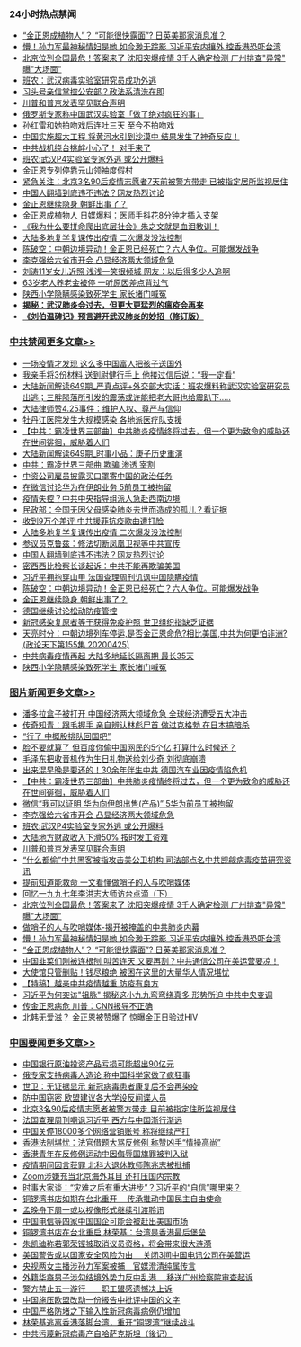 <div class="catlist">
<h3>24小时热点禁闻</h3>
<ul>
<li><a href="https://github.com/fqnews/bnews/blob/master/topimagenews/20200425/1319188.md">“金正恩成植物人”？ “可能很快露面”? 日英美那家消息准？</a></li>
<li><a href="https://github.com/fqnews/bnews/blob/master/topimagenews/20200425/1319260.md">懵！孙力军最神秘情妇是她 如今渺无踪影 习近平安内攘外 控香港恐吓台湾</a></li>
<li><a href="https://github.com/fqnews/bnews/blob/master/topimagenews/20200425/1319274.md">北京位列全国最危！答案来了 沈阳突爆疫情 3千人确定检测 广州排查&quot;异常&quot; 曝&quot;大场面&quot;</a></li>
<li><a href="https://github.com/fqnews/bnews/blob/master/baitai/20200425/1319292.md">班农：武汉病毒实验室研究员成功外逃</a></li>
<li><a href="https://github.com/fqnews/bnews/blob/master/cbnews/20200425/1319161.md">习头号亲信掌控公安部？政法系清洗在即</a></li>
<li><a href="https://github.com/fqnews/bnews/blob/master/topimagenews/20200426/1319415.md">川普和普京发表罕见联合声明</a></li>
<li><a href="https://github.com/fqnews/bnews/blob/master/baitai/20200425/1319192.md">俄罗斯专家称中国武汉实验室「做了绝对疯狂的事」</a></li>
<li><a href="https://github.com/fqnews/bnews/blob/master/yule/20200426/1319315.md">孙红雷和她拍吻戏后连吐三天 至今不拍吻戏</a></li>
<li><a href="https://github.com/fqnews/bnews/blob/master/funmedia/20200426/1319372.md">中国实施超大工程 将黄河水引到沙漠中 结果发生了神奇反应！</a></li>
<li><a href="https://github.com/fqnews/bnews/blob/master/cnnews/20200425/1319155.md">中共战机绕台挑衅小心了！ 对手来了</a></li>
<li><a href="https://github.com/fqnews/bnews/blob/master/topimagenews/20200426/1319417.md">班农:武汉P4实验室专家外逃 或公开爆料</a></li>
<li><a href="https://github.com/fqnews/bnews/blob/master/worldnews/20200426/1319346.md">金正恩专列停靠元山领袖度假村</a></li>
<li><a href="https://github.com/fqnews/bnews/blob/master/weiquan/20200425/1319281.md">紧急关注&#65306;北京3名90后疫情志愿者7天前被警方带走 已被指定居所监视居住</a></li>
<li><a href="https://github.com/fqnews/bnews/blob/master/cbnews/20200426/1319434.md">中国人翻墙到底违不违法？网友热烈讨论</a></li>
<li><a href="https://github.com/fqnews/bnews/blob/master/cbnews/20200426/1319392.md">金正恩继续隐身 朝鲜出事了？</a></li>
<li><a href="https://github.com/fqnews/bnews/blob/master/baitai/20200425/1319179.md">金正恩成植物人 日媒爆料：医师手抖花8分钟才插入支架</a></li>
<li><a href="https://github.com/fqnews/bnews/blob/master/yule/20200426/1319338.md">《我为什么要拼命爬出底层社会》朱之文就是血泪教训！</a></li>
<li><a href="https://github.com/fqnews/bnews/blob/master/cbnews/20200426/1319449.md">大陆多地复学复课传出疫情 二次爆发没法控制</a></li>
<li><a href="https://github.com/fqnews/bnews/blob/master/cbnews/20200426/1319411.md">陈破空：中朝边境异动！金正恩已经死亡？六人争位。可能爆发战争 </a></li>
<li><a href="https://github.com/fqnews/bnews/blob/master/topimagenews/20200426/1319418.md">李克强给六省市开会 凸显经济两大领域危急</a></li>
<li><a href="https://github.com/fqnews/bnews/blob/master/yule/20200426/1319321.md">刘涛11岁女儿近照 浅浅一笑很倾城 网友：以后得多少人追啊</a></li>
<li><a href="https://github.com/fqnews/bnews/blob/master/cbnews/20200425/1319189.md">63岁老人养老金被停 一听原因差点背过气</a></li>
<li><a href="https://github.com/fqnews/bnews/blob/master/cbnews/20200426/1319358.md">陕西小学隐瞒感染致死学生 家长堵门喊冤</a></li>
<li><b><a href="https://github.com/fqnews/bnews/blob/master/comments/20200211/1275071.md" target="_blank">揭秘：武汉肺炎会过去，但更大更猛烈的瘟疫会再来</a></b></li>
<li><b><a href="https://github.com/fqnews/bnews/blob/master/comments/20200207/1272816.md" target="_blank">《刘伯温碑记》预言避开武汉肺炎的妙招（修订版）</a></b></li>
</ul>
</div>

<div class="catlist">
<h3><a href="https://github.com/fqnews/bnews/blob/master/cbnews/" target="_blank">中共禁闻</a><span><a href="https://github.com/fqnews/bnews/blob/master/cbnews/" target="_blank" rel="nofollow">更多文章>></a></span></h3>
<ul>
<li><a href="https://github.com/fqnews/bnews/blob/master/cbnews/20200426/1319663.md" target="_blank">一场疫情才发现 这么多中国富人把孩子送国外</a></li>
<li><a href="https://github.com/fqnews/bnews/blob/master/cbnews/20200426/1319641.md" target="_blank">我亲手将3份材料 送到尉健行手上 他接过信后说：“我一定看”</a></li>
<li><a href="https://github.com/fqnews/bnews/blob/master/cbnews/20200426/1319639.md" target="_blank">大陆新闻解读649期_严真点评+外交部大实话：班农爆料称武汉实验室研究员出逃；三胖陨落所引发的震荡或许能把老大哥也给震趴下&#8230;..</a></li>
<li><a href="https://github.com/fqnews/bnews/blob/master/cbnews/20200426/1319637.md" target="_blank">大陆律师赞4.25事件：维护人权、尊严与信仰</a></li>
<li><a href="https://github.com/fqnews/bnews/blob/master/cbnews/20200426/1319620.md" target="_blank">牡丹江医院发生大规模感染 各地派医疗队支援</a></li>
<li><a href="https://github.com/fqnews/bnews/blob/master/comments/20200426/1319591.md" target="_blank">【中共：霸凌世界三部曲】中共肺炎疫情终将过去，但一个更为致命的威胁还在世间徘徊，威胁着人们</a></li>
<li><a href="https://github.com/fqnews/bnews/blob/master/cbnews/20200426/1319597.md" target="_blank">大陆新闻解读649期_时事小品：庚子历史重演</a></li>
<li><a href="https://github.com/fqnews/bnews/blob/master/cbnews/20200426/1319547.md" target="_blank">中共：霸凌世界三部曲 欺骗 渗透 宰割</a></li>
<li><a href="https://github.com/fqnews/bnews/blob/master/cbnews/20200426/1319494.md" target="_blank">中资公司雇员披露买口罩寄中国的政治任务</a></li>
<li><a href="https://github.com/fqnews/bnews/blob/master/cbnews/20200426/1319493.md" target="_blank">在微信讨论华为在伊朗业务 5前员工被拘留</a></li>
<li><a href="https://github.com/fqnews/bnews/blob/master/cbnews/20200426/1319492.md" target="_blank">疫情失控？中共中央指导组派人急赴西南边境</a></li>
<li><a href="https://github.com/fqnews/bnews/blob/master/cbnews/20200426/1319479.md" target="_blank">民政部：全国无因父母感染肺炎去世而造成的孤儿？看证据</a></li>
<li><a href="https://github.com/fqnews/bnews/blob/master/cbnews/20200426/1319462.md" target="_blank">收到9万个差评 中共援菲抗疫歌曲遭打脸</a></li>
<li><a href="https://github.com/fqnews/bnews/blob/master/cbnews/20200426/1319449.md" target="_blank">大陆多地复学复课传出疫情 二次爆发没法控制</a></li>
<li><a href="https://github.com/fqnews/bnews/blob/master/cbnews/20200426/1319435.md" target="_blank">参议员克鲁兹：修法切断凤凰卫视等中共宣传</a></li>
<li><a href="https://github.com/fqnews/bnews/blob/master/cbnews/20200426/1319434.md" target="_blank">中国人翻墙到底违不违法？网友热烈讨论</a></li>
<li><a href="https://github.com/fqnews/bnews/blob/master/cbnews/20200426/1319426.md" target="_blank">密西西比检察长谈起诉：中共不能再欺骗美国</a></li>
<li><a href="https://github.com/fqnews/bnews/blob/master/cbnews/20200426/1319423.md" target="_blank">习近平拥抱穿山甲 法国查理周刊讥讽中国隐瞒疫情</a></li>
<li><a href="https://github.com/fqnews/bnews/blob/master/cbnews/20200426/1319411.md" target="_blank">陈破空：中朝边境异动！金正恩已经死亡？六人争位。可能爆发战争</a></li>
<li><a href="https://github.com/fqnews/bnews/blob/master/cbnews/20200426/1319392.md" target="_blank">金正恩继续隐身 朝鲜出事了？</a></li>
<li><a href="https://github.com/fqnews/bnews/blob/master/cbnews/20200426/1319385.md" target="_blank">德国继续讨论松动防疫管控</a></li>
<li><a href="https://github.com/fqnews/bnews/blob/master/cbnews/20200426/1319384.md" target="_blank">新冠感染复原者等于获得免疫护照 世卫组织指缺乏证据</a></li>
<li><a href="https://github.com/fqnews/bnews/blob/master/cbnews/20200426/1319365.md" target="_blank">天亮时分：中朝边境列车停运,是否金正恩命危?相比美国,中共为何更怕非洲?(政论天下第155集 20200425)</a></li>
<li><a href="https://github.com/fqnews/bnews/blob/master/cbnews/20200426/1319359.md" target="_blank">中共病毒疫情再起 大陆多地延长隔离期 最长35天</a></li>
<li><a href="https://github.com/fqnews/bnews/blob/master/cbnews/20200426/1319358.md" target="_blank">陕西小学隐瞒感染致死学生 家长堵门喊冤</a></li>

</ul>
</div>
<div class="catlist">
<h3><a href="https://github.com/fqnews/bnews/blob/master/topimagenews/" target="_blank">图片新闻</a><span><a href="https://github.com/fqnews/bnews/blob/master/topimagenews/" target="_blank" rel="nofollow">更多文章>></a></span></h3>
<ul>
<li><a href="https://github.com/fqnews/bnews/blob/master/topimagenews/20200426/1319644.md" target="_blank">潘多拉盒子被打开 中国经济两大领域危急 全球经济遭受五大冲击</a></li>
<li><a href="https://github.com/fqnews/bnews/blob/master/topimagenews/20200426/1319627.md" target="_blank">传奇知青：跟毛握手 亲自辨认林彪尸首 做过克格勃 在日本搞暗杀</a></li>
<li><a href="https://github.com/fqnews/bnews/blob/master/topimagenews/20200426/1319626.md" target="_blank">“行了 中概股排队回国吧”</a></li>
<li><a href="https://github.com/fqnews/bnews/blob/master/topimagenews/20200426/1319619.md" target="_blank">脸不要就算了 但百度你偷中国网民的5个亿 打算什么时候还？</a></li>
<li><a href="https://github.com/fqnews/bnews/blob/master/topimagenews/20200426/1319618.md" target="_blank">毛泽东把收音机作为生日礼物送给刘少奇 刘彻底崩溃</a></li>
<li><a href="https://github.com/fqnews/bnews/blob/master/topimagenews/20200426/1319608.md" target="_blank">出来混早晚是要还的！30余年伴生中共 德国汽车业因疫情陷危机</a></li>
<li><a href="https://github.com/fqnews/bnews/blob/master/comments/20200426/1319591.md" target="_blank">【中共：霸凌世界三部曲】中共肺炎疫情终将过去，但一个更为致命的威胁还在世间徘徊，威胁着人们</a></li>
<li><a href="https://github.com/fqnews/bnews/blob/master/topimagenews/20200426/1319517.md" target="_blank">微信“我可以证明 华为向伊朗出售(产品)” 5华为前员工被拘留</a></li>
<li><a href="https://github.com/fqnews/bnews/blob/master/topimagenews/20200426/1319418.md" target="_blank">李克强给六省市开会 凸显经济两大领域危急</a></li>
<li><a href="https://github.com/fqnews/bnews/blob/master/topimagenews/20200426/1319417.md" target="_blank">班农:武汉P4实验室专家外逃 或公开爆料</a></li>
<li><a href="https://github.com/fqnews/bnews/blob/master/topimagenews/20200426/1319416.md" target="_blank">大陆地方财政收入下滑50% 按时发工资难</a></li>
<li><a href="https://github.com/fqnews/bnews/blob/master/topimagenews/20200426/1319415.md" target="_blank">川普和普京发表罕见联合声明</a></li>
<li><a href="https://github.com/fqnews/bnews/blob/master/topimagenews/20200426/1319414.md" target="_blank">“什么都偷”中共黑客被指攻击美公卫机构 司法部点名中共觊觎病毒疫苗研究资讯</a></li>
<li><a href="https://github.com/fqnews/bnews/blob/master/topimagenews/20200426/1319410.md" target="_blank">提前知道能救命 一文看懂做哨子的人与吹哨媒体</a></li>
<li><a href="https://github.com/fqnews/bnews/blob/master/comments/20200425/1319181.md" target="_blank">回忆一九九七年李洪志大师访台点滴（下）</a></li>
<li><a href="https://github.com/fqnews/bnews/blob/master/topimagenews/20200425/1319274.md" target="_blank">北京位列全国最危！答案来了 沈阳突爆疫情 3千人确定检测 广州排查&quot;异常&quot; 曝&quot;大场面&quot;</a></li>
<li><a href="https://github.com/fqnews/bnews/blob/master/comments/20200425/1319264.md" target="_blank">做哨子的人与吹哨媒体-揭开被掩盖的中共肺炎内幕</a></li>
<li><a href="https://github.com/fqnews/bnews/blob/master/topimagenews/20200425/1319260.md" target="_blank">懵！孙力军最神秘情妇是她 如今渺无踪影 习近平安内攘外 控香港恐吓台湾</a></li>
<li><a href="https://github.com/fqnews/bnews/blob/master/topimagenews/20200425/1319188.md" target="_blank">“金正恩成植物人”？ “可能很快露面”? 日英美那家消息准？</a></li>
<li><a href="https://github.com/fqnews/bnews/blob/master/topimagenews/20200425/1319144.md" target="_blank">中国韭菜们刚被连根刨 叫苦连天 又要再割？中共通信公司在美运营要凉！</a></li>
<li><a href="https://github.com/fqnews/bnews/blob/master/topimagenews/20200425/1318989.md" target="_blank">大使馆只管删贴！钱尽粮绝 被困在这里的大量华人情况堪忧</a></li>
<li><a href="https://github.com/fqnews/bnews/blob/master/comments/20200424/1318689.md" target="_blank">【特稿】越亲中共疫情越重 防疫有良方</a></li>
<li><a href="https://github.com/fqnews/bnews/blob/master/topimagenews/20200424/1318647.md" target="_blank">习近平为何突访&quot;祖脉&quot; 揭秘这小九九弯弯绕真多 形势所迫 中共中央变调</a></li>
<li><a href="https://github.com/fqnews/bnews/blob/master/topimagenews/20200424/1318627.md" target="_blank">传金正恩病危 川普：CNN报导不正确</a></li>
<li><a href="https://github.com/fqnews/bnews/blob/master/topimagenews/20200424/1318621.md" target="_blank">北韩无爱滋？ 金正恩被赞爆了 惊曝金正日验过HIV</a></li>

</ul>
</div>
<div class="catlist">
<h3><a href="https://github.com/fqnews/bnews/blob/master/headline/" target="_blank">中国要闻</a><span><a href="https://github.com/fqnews/bnews/blob/master/headline/" target="_blank" rel="nofollow">更多文章>></a></span></h3>
<ul>
<li><a href="https://github.com/fqnews/bnews/blob/master/headline/20200426/1319664.md" target="_blank">中国银行原油投资产品亏损可能超出90亿元</a></li>
<li><a href="https://github.com/fqnews/bnews/blob/master/headline/20200426/1319331.md" target="_blank">俄专家支持病毒人造论 称中国科学家做了疯狂事</a></li>
<li><a href="https://github.com/fqnews/bnews/blob/master/headline/20200426/1319330.md" target="_blank">世卫：无证据显示 新冠病毒患者康复后不会再染疫</a></li>
<li><a href="https://github.com/fqnews/bnews/blob/master/headline/20200426/1319329.md" target="_blank">防中国窃密 欧盟建议各大学设反间谍人员</a></li>
<li><a href="https://github.com/fqnews/bnews/blob/master/headline/20200426/1319328.md" target="_blank">北京3名90后疫情志愿者被警方带走 目前被指定住所监视居住</a></li>
<li><a href="https://github.com/fqnews/bnews/blob/master/headline/20200426/1319312.md" target="_blank">法国查理周刊嘲讽习近平 西方与中国渐行渐远</a></li>
<li><a href="https://github.com/fqnews/bnews/blob/master/headline/20200426/1319311.md" target="_blank">中国关停18000多个网络营销账号 称将继续严打</a></li>
<li><a href="https://github.com/fqnews/bnews/blob/master/headline/20200426/1319306.md" target="_blank">香港法制堪忧：法官借题大骂反修例 称赞凶手“情操高尚”</a></li>
<li><a href="https://github.com/fqnews/bnews/blob/master/headline/20200426/1319305.md" target="_blank">香港青年在反修例运动中因侮辱国旗罪被判入狱</a></li>
<li><a href="https://github.com/fqnews/bnews/blob/master/headline/20200426/1319304.md" target="_blank">疫情期间因言获罪 北科大退休教师陈兆志被批捕</a></li>
<li><a href="https://github.com/fqnews/bnews/blob/master/headline/20200426/1319303.md" target="_blank">Zoom涉嫌充当北京海外耳目 还打压国内宗教</a></li>
<li><a href="https://github.com/fqnews/bnews/blob/master/headline/20200425/1319290.md" target="_blank">时事大家谈：“灾难之后有重大进步”？习近平的“自信”哪里来？</a></li>
<li><a href="https://github.com/fqnews/bnews/blob/master/headline/20200425/1319289.md" target="_blank">铜锣湾书店如期在台北重开　  传承推动中国民主自由使命</a></li>
<li><a href="https://github.com/fqnews/bnews/blob/master/headline/20200425/1319288.md" target="_blank">孟晚舟下周一或以视像形式继续引渡聆讯</a></li>
<li><a href="https://github.com/fqnews/bnews/blob/master/headline/20200425/1319263.md" target="_blank">中国电信等四家中国国企可能会被赶出美国市场</a></li>
<li><a href="https://github.com/fqnews/bnews/blob/master/headline/20200425/1319261.md" target="_blank">铜锣湾书店在台北重启 林荣基：台湾是香港最后堡垒</a></li>
<li><a href="https://github.com/fqnews/bnews/blob/master/headline/20200425/1319257.md" target="_blank">朱凯廸称若郭荣铿被取消议员资格，将会带来很大涟漪</a></li>
<li><a href="https://github.com/fqnews/bnews/blob/master/headline/20200425/1319256.md" target="_blank">美国警告或以国家安全风险为由　  关闭3间中国电讯公司在美营运</a></li>
<li><a href="https://github.com/fqnews/bnews/blob/master/headline/20200425/1319244.md" target="_blank">央视两女主播涉孙力军案被捕　官媒澄清纯属传言</a></li>
<li><a href="https://github.com/fqnews/bnews/blob/master/headline/20200425/1319243.md" target="_blank">外籍华裔男子涉勾结境外势力反中乱港　 移送广州检察院审查起诉</a></li>
<li><a href="https://github.com/fqnews/bnews/blob/master/headline/20200425/1319242.md" target="_blank">警方禁止五一游行　　职工盟感遗憾决上诉</a></li>
<li><a href="https://github.com/fqnews/bnews/blob/master/headline/20200425/1319212.md" target="_blank">中国施压欧盟改动一份报告中批评中国的文字</a></li>
<li><a href="https://github.com/fqnews/bnews/blob/master/headline/20200425/1319211.md" target="_blank">中国严格防堵之下输入性新冠病毒病例仍增加</a></li>
<li><a href="https://github.com/fqnews/bnews/blob/master/headline/20200425/1319169.md" target="_blank">林荣基逃离香港落脚台湾，重开“铜锣湾”继续战斗</a></li>
<li><a href="https://github.com/fqnews/bnews/blob/master/headline/20200425/1319146.md" target="_blank">中共污蔑新冠病毒产自哈萨克斯坦（後记）</a></li>

</ul>
</div>